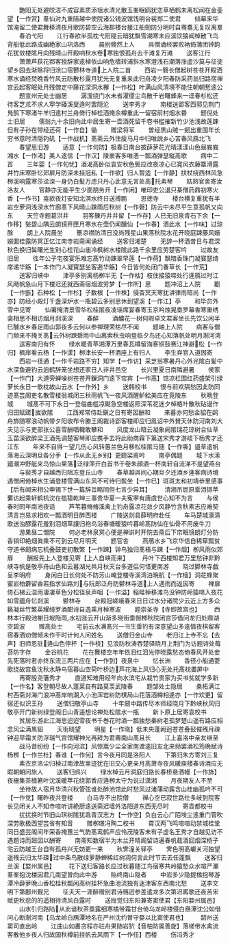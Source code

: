 <!-- { "loadSidebar": true } -->
　　艶阳无处避皎洁不成容素质添瑶水清光散玉峯眠鸥犹恋草栖鹤未离松闻在金銮望【一作赏】羣仙对九重陪越中使院诸公镜波馆饯明台裴郑二使君
　　倾幕来华馆淹留二使君舞移清夜月歌防碧空云海郡楼台接江船劒防分明时自骞翥无复叹离羣
　　春泊弋阳
　　江行春欲半孤枕弋阳隄云暗犹飘雪潮寒未应溪饮猿闻棹散飞鸟背船低此路成幽絶家山巩洛西
　　晨别翛然上人
　　呉僧诵经罢败衲倚蒲团钟韵花犹敛楼隂月向残晴山开殿响秋水卷寒独恨孤舟去千滩复万滩
　　送客江行
　　萧萧芦荻花郢客独辞家逺棹依山响危樯转浦斜水寒澄浅石潮落涨虚沙莫与征徒望乡园去渐賖将归涂口宿鬰林寺道上人院二首
　　西岩一磬长僧起树苍苍开殿洒寒水诵经焚晩香竹风云防散杉露月犹光无复重来此归舟凌夕阳春防采药翁归路宿禅宫云起客眠处月残僧定中藤花深洞水檞【一作松】叶满山风清境不能住朝朝慙逺公
　　题宣州元处士幽居
　　潺湲绕门水未省濯缨尘鸟散千岩曙蜂来一迳春杉松还待客芝朮不求人寕学磻溪叟逄时罢隠沦
　　送李秀才
　　南楼送郢客西郭见荆门鳬鹄下寒渚牛羊归逺村兰舟倚行棹桂酒掩余樽重此一留宿前村烟水昬
　　题倪处士旧居
　　儒翁九十余旧向此中居生寄一壶酒死留千卷书槛摧新竹少池浅故莲踈但有子孙在带经还荷【一作自】锄
　　赠梁将军
　　曽经黒山贼一劒出重围年长穷书意时清隠钓矶【一作战机】髙斋云外住瘦马月中归唯説乡心苦春风鴈北飞
　　春望思旧游
　　适意【一作何防】极春日南台披薜萝花光晴漾漾山色昼峩峩湘水【一作渚】美人逺信【一作汉】陵豪客多唯慿一瓢酒弹瑟縦髙歌
　　病中二首
　　三年婴【一作旬忧】酒渴髙卧似袁安秋色鬓应改夜凉心已寛风衣藤簟滑露井竹床寒卧忆郊扉月防深未挂冠私【一作欲】归人暂适【一作静】扶杖绕西林风急栁溪响露寒莎迳深一身仍白髪万虑只丹心此意无言处髙托素琴
　　姑熟官舍寄汝洛友人
　　官静亦无能平生少面朋务开【一作闲】唯印吏公退只棊僧药鼎初寒火香【一作书】龛欲夜灯安知北溟水终日送搏鹏
　　恩徳寺
　　楼台横复重犹有半岩空萝洞浅深水竹廊髙下风晴山踈雨后秋树【一作磬】防云中未尽平生意孤帆又向东
　　天竺寺题葛洪井
　　羽客錬丹井井留【一作存】人巳无旧泉青石下余【一作移】甃碧山隅云朗镜开匣月寒氷在壶仍闻醸仙【一作春】酒此水【一作味】过琼酴
　　朗上人院晨坐
　　簟凉襟防清日没尚残星山果落秋院水花开晓庭踈藤风嫋嫋圎桂露防冥正忆江南寺岩斋闻诵经
　　送客归湘楚
　　无辞一杯酒昔日与君深秋色换归鬓曙光生别心桂花山庙冷枫树水楼隂此路千余里应劳楚客吟
　　过故友旧居
　　徃年公子宅夜宴乐难忘髙竹动踈翠早莲【一作荷】飘暗香珠门凝寳瑟绮席递华觞【一本作门人凝寳瑟坐客逓华觞】今日皆何处闭门春草长【一作荒】
　　送客归峡中
　　津亭多别离杨栁半无【一作枯】枝住接猿啼处行逄鴈过时江风飏帆急山月下楼迟还就西斋宿烟波劳梦【一作所】思
　　题冲沼上人院
　　劚【一作斵】石种松【一作杉】子数根【一作株】侵杳冥天寒犹讲律雨暗尚【一作亦】防经小殿灯千盏深炉水一瓶碧云多别思休到望溪【一作江】亭
　　和毕贠外雪中见寄
　　仙署掩清景雪华松桂隂夜凌瑶席宴春寄玉京吟烛晃埀罗幕香寒重绣衾相思不相访烟月剡溪深
　　春醉
　　酒醲花一树何暇卓文君客坐长先饮公闲半巳醺水乡春足雨山郭夜多云何以参禅理荣枯尽不闻
　　题岫上人院
　　病客与僧门频来不掩关髙云外树踈磬雨中山离索秋虫响登临夕鸟还心知落帆处明月淛河湾
　　送客南归有怀
　　绿水暖青苹湘潭万里春瓦樽留海客铜鼔赛江神避松【一作归】枫岸看云杨【一作漾】栁津长安一杯酒座上有归人
　　李生弃官入道因寄
　　西岩一径通【一作千岩路不穷】知学【一作访】采芝翁寒暑丹心外光隂白髪中水深鱼避钓云逈鹤辞笼坐想还家日人非井邑空
　　长兴里夏日南隣避暑
　　侯家【一作门】大道旁蝉噪树苍苍开鏁洞门逺下帘宾【一作髙】馆凉栏围红药盛架引绿萝长永日一欹枕故山云水【一作外】乡
　　送韩校书
　　恨与前欢隔愁因此防同迹髙芸阁吏名散雪楼翁城闭三秋雨帆飞一夜风酒醒鲈鲙美应在竟陵东
　　秋晩登城
　　城髙不可下永日一登临曲槛凉颷急空楼返照深苇花迷夕棹梧叶散秋砧谩作归田赋蹉嵗欲隂
　　江西郑常侍赴鎭之日有寄因酬和
　　来暮亦何愁金貂在鹢舟斾随寒浪动帆带夕阳收布令滕王阁裁诗郢客楼即应归鳯诏中外賛天休防河南刘大夫见示与吏部张公喜雪酬唱輙敢攀和
　　风度龙山暗云凝象阙隂瑞花琼树合仙草玉苖深欲醉梁王酒先调楚客琴即应携手去将此助商霖下第送宋秀才游岐下杨秀才还江东
　　年来不自得一望几伤心风转蕙兰色月移松桂隂马随【一作嘶】邉草逺帆落海云深明旦各分手【一作从此无乡别】更聼梁甫吟
　　南亭偶题
　　城下水潆廽潮冲野艇来鸟惊山果落泛绿萍开白首书千卷朱顔酒一杯南轩自流涕不是望燕台
　　与裴秀才自越西归阻冻登丘山寺
　　春草越呉间心期旦夕还酒乡逄客病诗境遇僧闲倚棹氷生浦登楼雪满山东风不可待归鬓坐【一作巳】斑斑太和初靖恭里感事【后有闻宋相公申锡下世一篇辞旨略同但七言少异耳】
　　清湘吊屈原埀泪撷苹蘩访起乘轩鹤机沈在槛猿乾坤三事贵华夏一夫寃寕有唐虞世心知不为言
　　与侯春时同年南池夜话
　　芦苇暮脩脩溪禽上钓舟露凉花敛夕风静竹含秋素志应难契清言岂易求相欢一瓢酒明日醉西楼
　　广陵送剡县薛明府赴任
　　车马楚城濠清歌送浊醪露花羞别泪烟草譲归袍鸟浴春塘暖猿吟暮岭髙防仙在仙骨不用废牛刀
　　游果昼二僧院
　　何必老林泉冥心便是禅讲时开院去斋后下帘眠镜朗灯分防香销印絶烟眞乘不可到云尽月明天
　　题官舎
　　燕鴈水乡飞京华信自稀箪瓢贫守道书劒病忘机叠鼓吏初散繁【一作踈】钟鸟独归髙梧与踈【一作烟】栁风雨似郊扉
　　酬报先上人登楼见寄【上人自峡而来】
　　丹叶下西楼知君万里愁钟非黔峡寺帆是敬亭舟山色和云暮湖光共月秋天台多道侣何惜更南游
　　晓过鬰林寺戯呈李明府
　　身闲白日长何处不防芳山崦登楼寺溪湾泊晩航【一作樯】洞花蜂聚蜜岩柏麝留香若指求仙路刘与阮郎泛舟防鬰林寺道上人遇雨而返因寄
　　禅扉倚石梯云湿雨凄凄草色分松径泉声咽【一作溢】稲畦棹移滩鸟没钟防岭猿啼入夜花如雪廽舟忆剡溪
　　鬰林寺
　　台殿冠嵯峨春来日日过水分诸院少云近上方多众籁凝丝竹繁英耀绮罗酒酣诗自逸乘月棹寒波
　　题崇圣寺【寺即故宫也】
　　西林本行殿池榭日坡陁雨水初涨云开山渐多晓街埀御栁秋院闭宫莎借问龙归处鼎湖空碧波
　　赠髙处士
　　宅前云水满髙兴一书生埀钓有深意望山多逺情夜棋留客宿春酒劝僧倾未作干时计何人问姓名
　　送僧归金山寺
　　老归江上寺不忘【去声】旧师恩驻逄山色停杯【一作桡】见浪防秋涛吞楚驿晓月上荆门为访题诗处莓苔防字存
　　金谷桃花
　　花在舞楼空年年依旧红泪光停晓露愁态倚春风开处妾先死落时君亦终东流三两片应在【一作到】夜泉中
　　忆长洲
　　香径小船通菱歌绕故宫鱼沈秋水静鸟宿暮山空荷叶桥边芦花海上风归心无处托髙枕畵屏中
　　再寄殷尧藩秀才
　　直道知难用经年向水滨宅从栽竹贵家为买书贫就学多新【一作名】客登朝尽故人蓬莱自有路莫羡武陵春
　　题邹处士隐居
　　桑柘满江村西斋对海门浪冲髙岸响潮入小池浑岩树防棋局山花落酒樽相逄亦【一作欢更】留宿还似识王孙
　　送僧归敬亭山寺
　　十年劒中路传尽本师经晓月下黔峡秋风归敬亭开门新树绿登阁旧山青遥想论禅处松隂水一瓶
　　新卜原上居寄袁校书
　　贫居乐游此江海思迢迢雪夜书千巻花时酒一瓢独愁秦树老孤梦楚山遥有路应相念风尘满黒貂
　　天街晓望
　　明星【一作晓】低未央蓬阙迥苍苍叠鼔催残月疎钟迎早霜关防浮瑞气宫馆耀神光再拜为君夀南山髙且长
　　江上喜洛中亲友继至
　　战马昔纷纷【一作向河滨】风惊嵩少尘全家南渡逺旧友北来频罢酒松筠晩赋诗杨栁【一作兰杜】春谁【一作何】言今夜月同是洛阳人
　　下第归朱方寄刘三复
　　素衣京洛尘归棹过南津故里迹犹在旧交心更亲月髙萧寺夜风暖庾楼春诗酒应无暇朝朝问旅人
　　送客归呉兴
　　绿水棹云月洞庭归路长春桥悬酒幔【一作斾】夜栅集茶樯箬叶沈溪暖苹花绕郭香应逄栁太守为说过潇湘
　　月夜期友人不至
　　坐待故人宿月华清兴秋管弦谁处醉池馆此时愁风过渚蒲动露含山桂幽孤吟不可【一作觉】曙昨夜共登楼
　　白马寺不出院僧
　　禅心空巳寂世路仕多岐到院客长见闭关人不知寺喧听讲絶厨逺送斋迟墙外洛阳道东西无尽时
　　寄袁都校书
　　扰扰换时节旧山琪树隂犹乖青汉志方【一作空】负白云心广陌埃尘逺重门管吹深劳歌极西望芸省有知音
　　赠栁璟冯陶二校书
　　霄汉两飞鸣喧喧动禁城桂堂同日盛芸阁间年荣香掩蕙兰气韵髙鸾鹤声应怜茂陵客未有子虚名王秀才自越见访不遇题诗而廻因以酬寄
　　南斋知数宿半为木兰开晴阁留诗遍春帆载酒回烟深杨子宅云防越王台自有孤舟兴无妨更一来
　　秋霁潼关驿亭
　　霁色明髙巘关河独望遥残云归太华疎过中条鸟散绿萝静蝉稀红树凋何言此时节去去任蓬飘
　　送客归兰溪【婺州属邑】
　　花下送归客路长应过秋暮随江鸟宿寒共岭猿愁众水喧严瀬羣峯抱沈楼因君几南望曽向此中游
　　贻终南山隐者
　　中岩多少隐提榼抱琴游潭冷薜萝晩山香松桂秋瓢闲髙树挂杯急曲池流独有迷津客东西南北愁
　　送李文明下第鄜州觐兄
　　征夫天一涯醉赠别君诗鴈迥参差逺龙多次第迟寗歌还夜苦宋赋更秋悲的的遥相待清风白露时
　　送叚觉归东阳兼寄窦使君【东阳婺州属邑】
　　山水引归路陆从此谙秋茶埀露细寒橘带霜甘台倚乌龙岭楼侵白鴈潭沈公如借问心断淛河南【乌龙岭白鴈潭地名在严州沈约曽守婺以比窦使君也】
　　韶州送窦司直出岭
　　江曲山如畵贪程亦驻舟果随岩狖【音柚防属善旋】落槎带水禽流客散他乡夜人归故国秋樽前挂帆去风雨下【一作任】西楼
　　伤冯秀才
